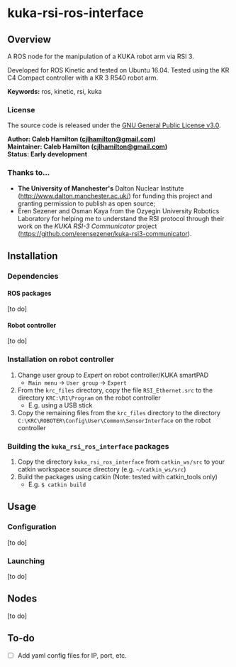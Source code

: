 # kuka-rsi-ros-interface


## Overview

A ROS node for the manipulation of a KUKA robot arm via RSI 3.

Developed for ROS Kinetic and tested on Ubuntu 16.04. Tested using the KR C4 Compact controller with a KR 3 R540 robot arm.

**Keywords:** ros, kinetic, rsi, kuka


### License

The source code is released under the [GNU General Public License v3.0](kuka_rsi_ros_interface/LICENSE).

**Author: Caleb Hamilton (cjlhamilton@gmail.com)  
Maintainer: Caleb Hamilton (cjlhamilton@gmail.com)  
Status: Early development**


### Thanks to...

- **The University of Manchester's** Dalton Nuclear Institute (http://www.dalton.manchester.ac.uk/) for funding this project and granting permission to publish as open source;
- Eren Sezener and Osman Kaya from the Ozyegin University Robotics Laboratory for helping me to understand the RSI protocol through their work on the *KUKA RSI-3 Communicator* project (https://github.com/erensezener/kuka-rsi3-communicator).


## Installation

### Dependencies

#### ROS packages
[to do]

#### Robot controller
[to do]

### Installation on robot controller
1.  Change user group to *Expert* on robot controller/KUKA smartPAD
    - `Main menu` -> `User group` -> `Expert`
2.  From the `krc_files` directory, copy the file `RSI_Ethernet.src` to the directory `KRC:\R1\Program` on the robot controller
    - E.g. using a USB stick
3.  Copy the remaining files from the `krc_files` directory to the directory `C:\KRC\ROBOTER\Config\User\Common\SensorInterface` on the robot controller

### Building the `kuka_rsi_ros_interface` packages
1.  Copy the directory `kuka_rsi_ros_interface` from `catkin_ws/src` to your catkin workspace source directory (e.g. `~/catkin_ws/src`)
2.  Build the packages using catkin (Note: tested with catkin_tools only)
    - E.g. `$ catkin build`


## Usage

### Configuration
[to do]

### Launching
[to do]


## Nodes
[to do]


## To-do

- [ ] Add yaml config files for IP, port, etc.
